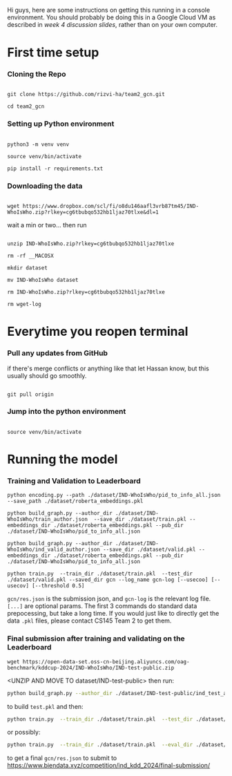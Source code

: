 Hi guys, here are some instructions on getting this running in
a console environment. You should probably be doing this in a 
Google Cloud VM as described in *week 4 discussion slides*, rather than on
your own computer.

# First time setup

### Cloning the Repo

```

git clone https://github.com/rizvi-ha/team2_gcn.git

cd team2_gcn

```

### Setting up Python environment

```

python3 -m venv venv

source venv/bin/activate

pip install -r requirements.txt

```

### Downloading the data 

```

wget https://www.dropbox.com/scl/fi/o8du146aafl3vrb87tm45/IND-WhoIsWho.zip?rlkey=cg6tbubqo532hb1ljaz70tlxe&dl=1

```

wait a min or two... then run

```

unzip IND-WhoIsWho.zip?rlkey=cg6tbubqo532hb1ljaz70tlxe

rm -rf __MACOSX

mkdir dataset

mv IND-WhoIsWho dataset

rm IND-WhoIsWho.zip?rlkey=cg6tbubqo532hb1ljaz70tlxe

rm wget-log

```

# Everytime you reopen terminal

### Pull any updates from GitHub

if there's merge conflicts or anything like that let Hassan know, but this usually should
go smoothly.

```

git pull origin

```

### Jump into the python environment

```

source venv/bin/activate

```

# Running the model

### Training and Validation to Leaderboard
```
python encoding.py --path ./dataset/IND-WhoIsWho/pid_to_info_all.json --save_path ./dataset/roberta_embeddings.pkl

python build_graph.py --author_dir ./dataset/IND-WhoIsWho/train_author.json  --save_dir ./dataset/train.pkl --embeddings_dir ./dataset/roberta_embeddings.pkl --pub_dir ./dataset/IND-WhoIsWho/pid_to_info_all.json

python build_graph.py --author_dir ./dataset/IND-WhoIsWho/ind_valid_author.json --save_dir ./dataset/valid.pkl --embeddings_dir ./dataset/roberta_embeddings.pkl --pub_dir ./dataset/IND-WhoIsWho/pid_to_info_all.json

python train.py  --train_dir ./dataset/train.pkl  --test_dir ./dataset/valid.pkl --saved_dir gcn --log_name gcn-log [--usecoo] [--usecov] [--threshold 0.5]
```
`gcn/res.json` is the submission json, and `gcn-log` is the relevant log file. `[...]` are optional params. The first 3 commands do standard data prepocessing, but take a long time. If you would just like to directly get the data `.pkl` files, please contact CS145 Team 2 to get them.

### Final submission after training and validating on the Leaderboard

```
wget https://open-data-set.oss-cn-beijing.aliyuncs.com/oag-benchmark/kddcup-2024/IND-WhoIsWho/IND-test-public.zip
```
<UNZIP AND MOVE TO dataset/IND-test-public>
then run:
```zsh
python build_graph.py --author_dir ./dataset/IND-test-public/ind_test_author_filter_public.json --save_dir ./dataset/test.pkl --embeddings_dir ./dataset/roberta_embeddings.pkl --pub_dir ./dataset/IND-WhoIsWho/pid_to_info_all.json
```
to build `test.pkl` and then:
```zsh
python train.py  --train_dir ./dataset/train.pkl  --test_dir ./dataset/test.pkl --saved_dir gcn --log_name gcn-log [--usecoo] [--usecov] [--threshold 0.5]
```
or possibly:
```zsh
python train.py  --train_dir ./dataset/train.pkl  --eval_dir ./dataset/valid.pkl --test_dir ./dataset/test.pkl --saved_dir gcn --log_name gcn-log [--usecoo] [--usecov] [--threshold 0.5]
```
to get a final `gcn/res.json` to submit to https://www.biendata.xyz/competition/ind_kdd_2024/final-submission/
